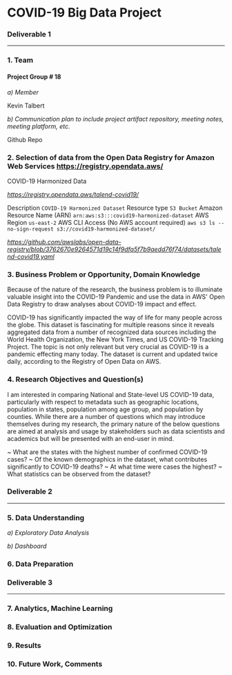 # COVID-19 Big Data Project

### Deliverable 1
---

### 1. Team

#### Project Group # 18

 *a)  Member*

Kevin Talbert

 *b)  Communication plan to include project artifact repository, meeting notes, meeting platform, etc.*

Github Repo


### 2. Selection of data from the Open Data Registry for Amazon Web Services https://registry.opendata.aws/
COVID-19 Harmonized Data

*https://registry.opendata.aws/talend-covid19/*

Description
```COVID-19 Harmonized Dataset```
Resource type
```S3 Bucket```
Amazon Resource Name (ARN)
```arn:aws:s3:::covid19-harmonized-dataset```
AWS Region
```us-east-2```
AWS CLI Access (No AWS account required)
```aws s3 ls --no-sign-request s3://covid19-harmonized-dataset/```

*https://github.com/awslabs/open-data-registry/blob/3762670e9264571d19c14f9dfa5f7b9aedd76f74/datasets/talend-covid19.yaml*


### 3. Business Problem or Opportunity, Domain Knowledge
Because of the nature of the research, the business problem is to illuminate valuable insight into the COVID-19 Pandemic and use the data in AWS' Open Data Registry to draw analyses about COVID-19 impact and effect.

COVID-19 has significantly impacted the way of life for many people across the globe. This dataset is fascinating for multiple reasons since it reveals aggregated data from a number of recognized data sources including the World Health Organization, the New York Times, and US COVID-19 Tracking Project.
The topic is not only relevant but very crucial as COVID-19 is a pandemic effecting many today. The dataset is current and updated twice daily, according to the Registry of Open Data on AWS.

### 4. Research Objectives and Question(s)
I am interested in comparing National and State-level US COVID-19 data, particularly with respect to metadata such as geographic locations, population in states, population among age group, and population by counties. While there are a number of questions which may introduce themselves during my research, the primary nature of the below questions are aimed at analysis and usage by stakeholders such as data scientists and academics but will be presented with an end-user in mind.

~ What are the states with the highest number of confirmed COVID-19 cases?
~ Of the known demographics in the dataset, what contributes significantly to COVID-19 deaths?
~ At what time were cases the highest?
~ What statistics can be observed from the dataset?


### Deliverable 2
---

### 5. Data Understanding

 *a)   Exploratory Data Analysis*

 *b)   Dashboard*


### 6. Data Preparation



### Deliverable 3
---

### 7. Analytics, Machine Learning


### 8. Evaluation and Optimization


### 9. Results


### 10. Future Work, Comments

